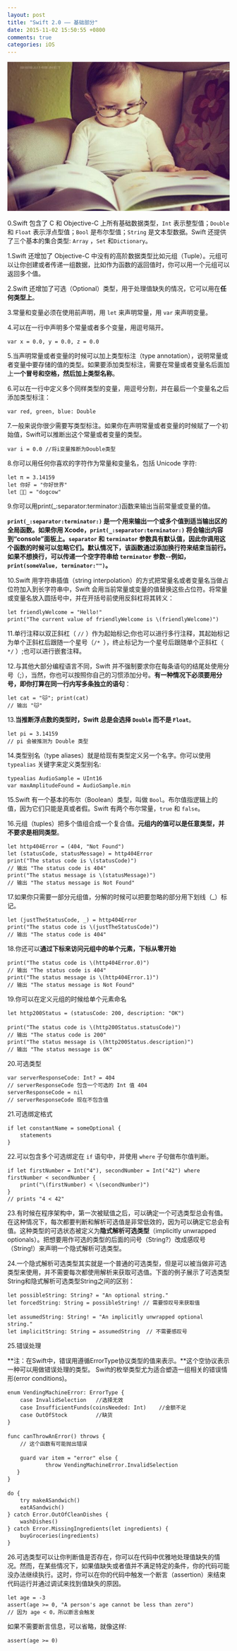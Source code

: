 ```yaml
---
layout: post
title: "Swift 2.0 —— 基础部分"
date: 2015-11-02 15:50:55 +0800
comments: true
categories: iOS
---
```


![基础部分](/images/swift-ji-chu-bu-fen/0.jpg)

0.Swift 包含了 C 和 Objective-C 上所有基础数据类型，``Int`` 表示整型值；``Double`` 和 ``Float`` 表示浮点型值；``Bool`` 是布尔型值；``String`` 是文本型数据。Swift 还提供了三个基本的集合类型: ``Array`` ，``Set`` 和``Dictionary``。

1.Swift 还增加了 Objective-C 中没有的高阶数据类型比如元组（Tuple）。元组可以让你创建或者传递一组数据，比如作为函数的返回值时，你可以用一个元组可以返回多个值。

2.Swift 还增加了可选（Optional）类型，用于处理值缺失的情况，它可以用在**任何类型上**。  

3.常量和变量必须在使用前声明，用 ``let`` 来声明常量，用 ``var`` 来声明变量。

4.可以在一行中声明多个常量或者多个变量，用逗号隔开。

```
var x = 0.0, y = 0.0, z = 0.0
```

5.当声明常量或者变量的时候可以加上类型标注（type annotation），说明常量或者变量中要存储的值的类型。如果要添加类型标注，需要在常量或者变量名后面加上**一个冒号和空格，然后加上类型名称**。

6.可以在一行中定义多个同样类型的变量，用逗号分割，并在最后一个变量名之后添加类型标注：

```
var red, green, blue: Double
```

7.一般来说你很少需要写类型标注。如果你在声明常量或者变量的时候赋了一个初始值，Swift可以推断出这个常量或者变量的类型。

```
var i = 0.0 //将i变量推断为Double类型
```

8.你可以用任何你喜欢的字符作为常量和变量名，包括 Unicode 字符:

```
let π = 3.14159
let 你好 = "你好世界"
let 🐶🐮 = "dogcow"
```

9.你可以用print(_:separator:terminator:)函数来输出当前常量或变量的值。

**``print(_:separator:terminator:)`` 是一个用来输出一个或多个值到适当输出区的全局函数。如果你用 Xcode，``print(_:separator:terminator:)`` 将会输出内容到“console”面板上。``separator`` 和 ``terminator`` 参数具有默认值，因此你调用这个函数的时候可以忽略它们。默认情况下，该函数通过添加换行符来结束当前行。如果不想换行，可以传递一个空字符串给 ``terminator`` 参数--例如，``print(someValue, terminator:"")``。**

10.Swift 用字符串插值（string interpolation）的方式把常量名或者变量名当做占位符加入到长字符串中，Swift 会用当前常量或变量的值替换这些占位符。将常量或变量名放入圆括号中，并在开括号前使用反斜杠将其转义：

```
let friendlyWelcome = "Hello!"
print("The current value of friendlyWelcome is \(friendlyWelcome)")
```

11.单行注释以双正斜杠（ ``//`` ）作为起始标记;你也可以进行多行注释，其起始标记为单个正斜杠后跟随一个星号（``/* ``），终止标记为一个星号后跟随单个正斜杠（ ``*/`` ）;也可以进行嵌套注释。

12.与其他大部分编程语言不同，Swift 并不强制要求你在每条语句的结尾处使用分号（;），当然，你也可以按照你自己的习惯添加分号。**有一种情况下必须要用分号，即你打算在同一行内写多条独立的语句**：  

```
let cat = "🐱"; print(cat)
// 输出 "🐱"
```

13.**当推断浮点数的类型时，Swift 总是会选择 ``Double`` 而不是 ``Float``**。

```
let pi = 3.14159
// pi 会被推测为 Double 类型
```

14.类型别名（type aliases）就是给现有类型定义另一个名字。你可以使用 ``typealias`` 关键字来定义类型别名:

```
typealias AudioSample = UInt16
var maxAmplitudeFound = AudioSample.min
```

15.Swift 有一个基本的布尔（Boolean）类型，叫做 ``Bool``。布尔值指逻辑上的值，因为它们只能是真或者假。Swift 有两个布尔常量，``true`` 和 ``false``。

16.元组（tuples）把多个值组合成一个复合值。**元组内的值可以是任意类型，并不要求是相同类型**。  

```
let http404Error = (404, "Not Found")
let (statusCode, statusMessage) = http404Error
print("The status code is \(statusCode)")
// 输出 "The status code is 404"
print("The status message is \(statusMessage)")
// 输出 "The status message is Not Found"
```

17.如果你只需要一部分元组值，分解的时候可以把要忽略的部分用下划线（_）标记。

```
let (justTheStatusCode, _) = http404Error
print("The status code is \(justTheStatusCode)")
// 输出 "The status code is 404"
```

18.你还可以**通过下标来访问元组中的单个元素，下标从零开始**

```
print("The status code is \(http404Error.0)")
// 输出 "The status code is 404"
print("The status message is \(http404Error.1)")
// 输出 "The status message is Not Found"
```

19.你可以在定义元组的时候给单个元素命名

```
let http200Status = (statusCode: 200, description: "OK")

print("The status code is \(http200Status.statusCode)")
// 输出 "The status code is 200"
print("The status message is \(http200Status.description)")
// 输出 "The status message is OK"
```

20.可选类型

```
var serverResponseCode: Int? = 404
// serverResponseCode 包含一个可选的 Int 值 404
serverResponseCode = nil
// serverResponseCode 现在不包含值
```

21.可选绑定格式

```
if let constantName = someOptional {
    statements
}
```

22.可以包含多个可选绑定在 ``if`` 语句中，并使用 ``where`` 子句做布尔值判断。

```
if let firstNumber = Int("4"), secondNumber = Int("42") where firstNumber < secondNumber {
    print("\(firstNumber) < \(secondNumber)")
}
// prints "4 < 42"
```

23.有时候在程序架构中，第一次被赋值之后，可以确定一个可选类型总会有值。在这种情况下，每次都要判断和解析可选值是非常低效的，因为可以确定它总会有值。这种类型的可选状态被定义为**隐式解析可选类型**（implicitly unwrapped optionals）。把想要用作可选的类型的后面的问号（String?）改成感叹号（String!）来声明一个隐式解析可选类型。

24.一个隐式解析可选类型其实就是一个普通的可选类型，但是可以被当做非可选类型来使用，并不需要每次都使用解析来获取可选值。下面的例子展示了可选类型String和隐式解析可选类型String之间的区别：

```
let possibleString: String? = "An optional string."
let forcedString: String = possibleString! // 需要惊叹号来获取值

let assumedString: String! = "An implicitly unwrapped optional string."
let implicitString: String = assumedString  // 不需要感叹号
```

25.错误处理

**注：在Swift中，错误用遵循ErrorType协议类型的值来表示。**这个空协议表示一种可以用做错误处理的类型。 Swift的枚举类型尤为适合塑造一组相关的错误情形(error conditions)。

```
enum VendingMachineError: ErrorType {
    case InvalidSelection   //选择无效
    case InsufficientFunds(coinsNeeded: Int)    //金额不足
    case OutOfStock         //缺货
}

func canThrowAnError() throws {
    // 这个函数有可能抛出错误
    
    guard var item = "error" else {
            throw VendingMachineError.InvalidSelection
   }
}

do {
    try makeASandwich()
    eatASandwich()
} catch Error.OutOfCleanDishes {
    washDishes()
} catch Error.MissingIngredients(let ingredients) {
    buyGroceries(ingredients)
}
```

26.可选类型可以让你判断值是否存在，你可以在代码中优雅地处理值缺失的情况。然而，在某些情况下，如果值缺失或者值并不满足特定的条件，你的代码可能没办法继续执行。这时，你可以在你的代码中触发一个断言（assertion）来结束代码运行并通过调试来找到值缺失的原因。

```
let age = -3
assert(age >= 0, "A person's age cannot be less than zero")
// 因为 age < 0，所以断言会触发
```

如果不需要断言信息，可以省略，就像这样:

```
assert(age >= 0)
```
